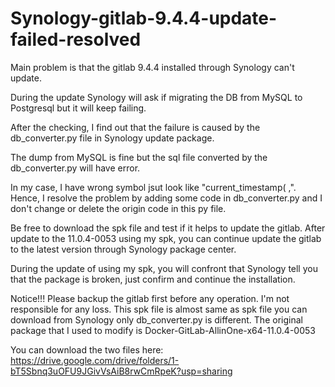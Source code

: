 # Synology-gitlab-9.4.4-update-failed-resolved
Main problem is that the gitlab 9.4.4 installed through Synology can't update.

During the update Synology will ask if migrating the DB from MySQL to Postgresql but it will keep failing.

After the checking, I find out that the failure is caused by the db_converter.py file in Synology update package.

The dump from MySQL is fine but the sql file converted by the db_converter.py will have error.

In my case, I have wrong symbol jsut look like "current_timestamp( ,".
Hence, I resolve the problem by adding some code in db_converter.py and I don't change or delete the origin code in this py file.

Be free to download the spk file and test if it helps to update the gitlab.
After update to the 11.0.4-0053 using my spk, you can continue update the gitlab to the latest version through Synology package center.

During the update of using my spk, you will confront that Synology tell you that the package is broken, just confirm and continue the installation.

Notice!!! Please backup the gitlab first before any operation. I'm not responsible for any loss.
This spk file is almost same as spk file you can download from Synology only db_converter.py is different.
The original package that I used to modify is Docker-GitLab-AllinOne-x64-11.0.4-0053

You can download the two files here: https://drive.google.com/drive/folders/1-bT5Sbnq3uOFU9JGivVsAiB8rwCmRpeK?usp=sharing
